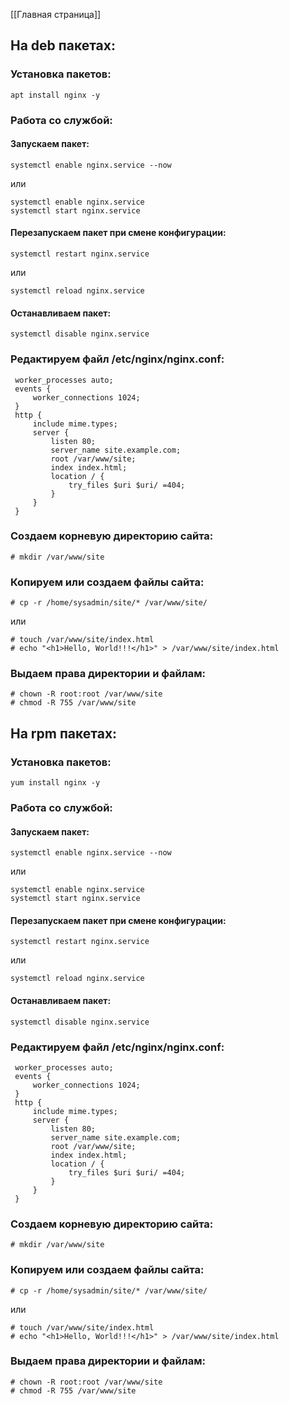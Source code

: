 [[Главная страница]]

## На deb пакетах:
### Установка пакетов:
	apt install nginx -y
### Работа со службой:
#### Запускаем пакет:
	systemctl enable nginx.service --now
или

	systemctl enable nginx.service
	systemctl start nginx.service
#### Перезапускаем пакет при смене конфигурации:
	systemctl restart nginx.service
или

	systemctl reload nginx.service
#### Останавливаем пакет:
	systemctl disable nginx.service
### Редактируем файл /etc/nginx/nginx.conf:
	 worker_processes auto;
	 events {
		 worker_connections 1024;
	 }
	 http {
		 include mime.types;
		 server {
			 listen 80;
			 server_name site.example.com;
			 root /var/www/site;
			 index index.html;
			 location / {
				 try_files $uri $uri/ =404;
			 }
		 }
	 }
### Создаем корневую директорию сайта:
	# mkdir /var/www/site
### Копируем или создаем файлы сайта:
	# cp -r /home/sysadmin/site/* /var/www/site/
или

	# touch /var/www/site/index.html
	# echo "<h1>Hello, World!!!</h1>" > /var/www/site/index.html
### Выдаем права директории и файлам:
	# chown -R root:root /var/www/site
	# chmod -R 755 /var/www/site

## На rpm пакетах:
### Установка пакетов:
	yum install nginx -y
### Работа со службой:
#### Запускаем пакет:
	systemctl enable nginx.service --now
или

	systemctl enable nginx.service
	systemctl start nginx.service
#### Перезапускаем пакет при смене конфигурации:
	systemctl restart nginx.service
или

	systemctl reload nginx.service
#### Останавливаем пакет:
	systemctl disable nginx.service
### Редактируем файл /etc/nginx/nginx.conf:
	 worker_processes auto;
	 events {
		 worker_connections 1024;
	 }
	 http {
		 include mime.types;
		 server {
			 listen 80;
			 server_name site.example.com;
			 root /var/www/site;
			 index index.html;
			 location / {
				 try_files $uri $uri/ =404;
			 }
		 }
	 }
### Создаем корневую директорию сайта:
	# mkdir /var/www/site
### Копируем или создаем файлы сайта:
	# cp -r /home/sysadmin/site/* /var/www/site/
или

	# touch /var/www/site/index.html
	# echo "<h1>Hello, World!!!</h1>" > /var/www/site/index.html
### Выдаем права директории и файлам:
	# chown -R root:root /var/www/site
	# chmod -R 755 /var/www/site
